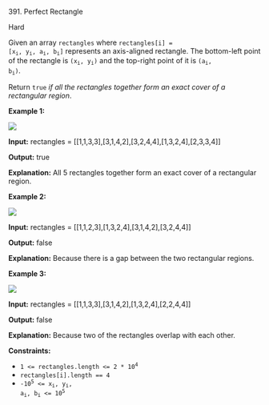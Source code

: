 391\. Perfect Rectangle

Hard

Given an array `rectangles` where <code>rectangles[i] = [x<sub>i</sub>, y<sub>i</sub>, a<sub>i</sub>, b<sub>i</sub>]</code> represents an axis-aligned rectangle. The bottom-left point of the rectangle is <code>(x<sub>i</sub>, y<sub>i</sub>)</code> and the top-right point of it is <code>(a<sub>i</sub>, b<sub>i</sub>)</code>.

Return `true` _if all the rectangles together form an exact cover of a rectangular region_.

**Example 1:**

![](https://assets.leetcode.com/uploads/2021/03/27/perectrec1-plane.jpg)

**Input:** rectangles = [[1,1,3,3],[3,1,4,2],[3,2,4,4],[1,3,2,4],[2,3,3,4]]

**Output:** true

**Explanation:** All 5 rectangles together form an exact cover of a rectangular region.

**Example 2:**

![](https://assets.leetcode.com/uploads/2021/03/27/perfectrec2-plane.jpg)

**Input:** rectangles = [[1,1,2,3],[1,3,2,4],[3,1,4,2],[3,2,4,4]]

**Output:** false

**Explanation:** Because there is a gap between the two rectangular regions.

**Example 3:**

![](https://assets.leetcode.com/uploads/2021/03/27/perfecrrec4-plane.jpg)

**Input:** rectangles = [[1,1,3,3],[3,1,4,2],[1,3,2,4],[2,2,4,4]]

**Output:** false

**Explanation:** Because two of the rectangles overlap with each other.

**Constraints:**

*   <code>1 <= rectangles.length <= 2 * 10<sup>4</sup></code>
*   `rectangles[i].length == 4`
*   <code>-10<sup>5</sup> <= x<sub>i</sub>, y<sub>i</sub>, a<sub>i</sub>, b<sub>i</sub> <= 10<sup>5</sup></code>